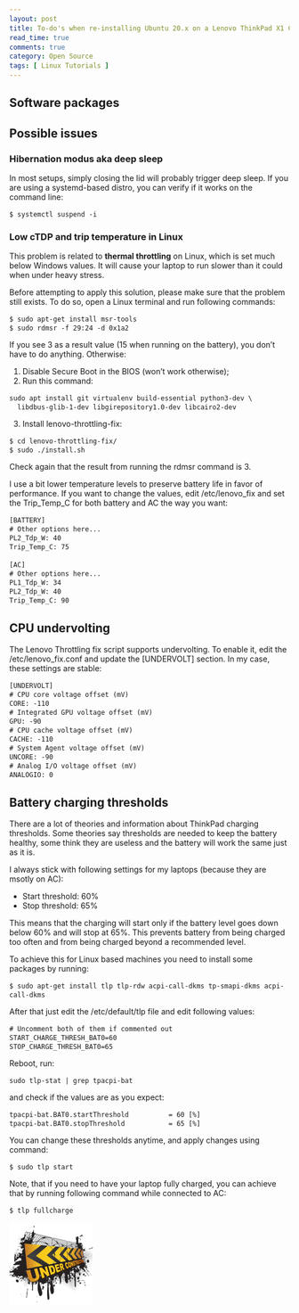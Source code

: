 ```yaml
---
layout: post
title: To-do's when re-installing Ubuntu 20.x on a Lenovo ThinkPad X1 Carbon Gen 8
read_time: true
comments: true
category: Open Source 
tags: [ Linux Tutorials ]
---
```


<!--- <img src="/assets/groovy-gorilla.jpg" width="360"> --->

## Software packages

## Possible issues

### Hibernation modus aka deep sleep

In most setups, simply closing the lid will probably trigger deep sleep. If you are using a systemd-based distro, you can verify if it works on the command line:
```
$ systemctl suspend -i
```
### Low cTDP and trip temperature in Linux

This problem is related to **thermal throttling** on Linux, which is set much below Windows values. It will cause your laptop to run slower than it could when under heavy stress.

Before attempting to apply this solution, please make sure that the problem still exists. To do so, open a Linux terminal and run following commands:
```
$ sudo apt-get install msr-tools
$ sudo rdmsr -f 29:24 -d 0x1a2
```
If you see 3 as a result value (15 when running on the battery), you don’t have to do anything. Otherwise:
1. Disable Secure Boot in the BIOS (won’t work otherwise);
2. Run this command:
```
sudo apt install git virtualenv build-essential python3-dev \
  libdbus-glib-1-dev libgirepository1.0-dev libcairo2-dev
```
3. Install lenovo-throttling-fix:
```
$ cd lenovo-throttling-fix/
$ sudo ./install.sh
```

Check again that the result from running the rdmsr command is 3.

I use a bit lower temperature levels to preserve battery life in favor of performance. If you want to change the values, edit /etc/lenovo_fix and set the Trip_Temp_C for both battery and AC the way you want:
```
[BATTERY]
# Other options here...
PL2_Tdp_W: 40
Trip_Temp_C: 75

[AC]
# Other options here...
PL1_Tdp_W: 34
PL2_Tdp_W: 40
Trip_Temp_C: 90
```
## CPU undervolting

The Lenovo Throttling fix script supports undervolting. To enable it, edit the /etc/lenovo_fix.conf and update the [UNDERVOLT] section. In my case, these settings are stable:

```
[UNDERVOLT]
# CPU core voltage offset (mV)
CORE: -110
# Integrated GPU voltage offset (mV)
GPU: -90
# CPU cache voltage offset (mV)
CACHE: -110
# System Agent voltage offset (mV)
UNCORE: -90
# Analog I/O voltage offset (mV)
ANALOGIO: 0
```
## Battery charging thresholds

There are a lot of theories and information about ThinkPad charging thresholds. Some theories say thresholds are needed to keep the battery healthy, some think they are useless and the battery will work the same just as it is.

I always stick with following settings for my laptops (because they are msotly on AC):

- Start threshold: 60%
- Stop threshold: 65%

This means that the charging will start only if the battery level goes down below 60% and will stop at 65%. This prevents battery from being charged too often and from being charged beyond a recommended level.

To achieve this for Linux based machines you need to install some packages by running:

```
$ sudo apt-get install tlp tlp-rdw acpi-call-dkms tp-smapi-dkms acpi-call-dkms
```
After that just edit the /etc/default/tlp file and edit following values:
```
# Uncomment both of them if commented out
START_CHARGE_THRESH_BAT0=60
STOP_CHARGE_THRESH_BAT0=65
```
Reboot, run:
```
sudo tlp-stat | grep tpacpi-bat
```
and check if the values are as you expect:
```
tpacpi-bat.BAT0.startThreshold          = 60 [%]
tpacpi-bat.BAT0.stopThreshold           = 65 [%]
```
You can change these thresholds anytime, and apply changes using command:
```
$ sudo tlp start
```
Note, that if you need to have your laptop fully charged, you can achieve that by running following command while connected to AC:
```
$ tlp fullcharge
```
![](/assets/under-construction.png)

